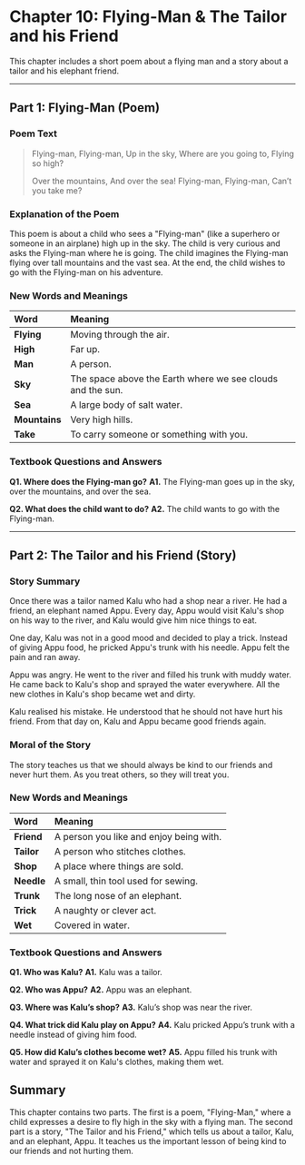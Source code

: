 # Chapter 10: Flying-Man & The Tailor and his Friend

This chapter includes a short poem about a flying man and a story about a tailor and his elephant friend.

---

## Part 1: Flying-Man (Poem)

### Poem Text

> Flying-man, Flying-man,
> Up in the sky,
> Where are you going to,
> Flying so high?
>
> Over the mountains,
> And over the sea!
> Flying-man, Flying-man,
> Can’t you take me?

### Explanation of the Poem

This poem is about a child who sees a "Flying-man" (like a superhero or someone in an airplane) high up in the sky. The child is very curious and asks the Flying-man where he is going. The child imagines the Flying-man flying over tall mountains and the vast sea. At the end, the child wishes to go with the Flying-man on his adventure.

### New Words and Meanings

| Word      | Meaning                               |
| :-------- | :------------------------------------ |
| **Flying**  | Moving through the air.               |
| **High**    | Far up.                               |
| **Man**     | A person.                             |
| **Sky**     | The space above the Earth where we see clouds and the sun. |
| **Sea**     | A large body of salt water.           |
| **Mountains**| Very high hills.                      |
| **Take**    | To carry someone or something with you. |

### Textbook Questions and Answers

**Q1. Where does the Flying-man go?**
**A1.** The Flying-man goes up in the sky, over the mountains, and over the sea.

**Q2. What does the child want to do?**
**A2.** The child wants to go with the Flying-man.

---

## Part 2: The Tailor and his Friend (Story)

### Story Summary

Once there was a tailor named Kalu who had a shop near a river. He had a friend, an elephant named Appu. Every day, Appu would visit Kalu's shop on his way to the river, and Kalu would give him nice things to eat.

One day, Kalu was not in a good mood and decided to play a trick. Instead of giving Appu food, he pricked Appu's trunk with his needle. Appu felt the pain and ran away.

Appu was angry. He went to the river and filled his trunk with muddy water. He came back to Kalu's shop and sprayed the water everywhere. All the new clothes in Kalu's shop became wet and dirty.

Kalu realised his mistake. He understood that he should not have hurt his friend. From that day on, Kalu and Appu became good friends again.

### Moral of the Story

The story teaches us that we should always be kind to our friends and never hurt them. As you treat others, so they will treat you.

### New Words and Meanings

| Word      | Meaning                               |
| :-------- | :------------------------------------ |
| **Friend**  | A person you like and enjoy being with. |
| **Tailor**  | A person who stitches clothes.        |
| **Shop**    | A place where things are sold.        |
| **Needle**  | A small, thin tool used for sewing.   |
| **Trunk**   | The long nose of an elephant.         |
| **Trick**   | A naughty or clever act.              |
| **Wet**     | Covered in water.                     |

### Textbook Questions and Answers

**Q1. Who was Kalu?**
**A1.** Kalu was a tailor.

**Q2. Who was Appu?**
**A2.** Appu was an elephant.

**Q3. Where was Kalu’s shop?**
**A3.** Kalu’s shop was near the river.

**Q4. What trick did Kalu play on Appu?**
**A4.** Kalu pricked Appu’s trunk with a needle instead of giving him food.

**Q5. How did Kalu’s clothes become wet?**
**A5.** Appu filled his trunk with water and sprayed it on Kalu's clothes, making them wet.

## Summary

This chapter contains two parts. The first is a poem, "Flying-Man," where a child expresses a desire to fly high in the sky with a flying man. The second part is a story, "The Tailor and his Friend," which tells us about a tailor, Kalu, and an elephant, Appu. It teaches us the important lesson of being kind to our friends and not hurting them.
